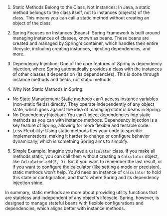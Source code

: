 1. Static Methods Belong to the Class, Not Instances: In Java, a static method belongs to the class itself, not to instances (objects) of the class. This means you can call a static method without creating an object of the class.

2. Spring Focuses on Instances (Beans): Spring Framework is built around managing instances of classes, known as beans. These beans are created and managed by Spring's container, which handles their entire lifecycle, including creating instances, injecting dependencies, and more.

3. Dependency Injection: One of the core features of Spring is dependency injection, where Spring automatically provides a class with the instances of other classes it depends on (its dependencies). This is done through instance methods and fields, not static methods.

4. Why Not Static Methods in Spring:

- No State Management: Static methods can't access instance variables (non-static fields) directly. They operate independently of any object state, which goes against the idea of managing stateful beans in Spring.
- No Dependency Injection: You can't inject dependencies into static methods as you can with instance methods. Dependency injection is a key feature of Spring, allowing for more flexible and testable code.
- Less Flexibility: Using static methods ties your code to specific implementations, making it harder to change or configure behavior dynamically, which is something Spring aims to simplify.

5. Simple Example:
Imagine you have a `Calculator` class. If you make all methods static, you can call them without creating a `Calculator` object, like `Calculator.add(5, 3)`.
But if you want to remember the last result, or if you want to configure the calculator (like setting a mode or precision), static methods won't help. You'd need an instance of `Calculator` to hold this state or configuration, and that's where Spring and its dependency injection shine.


In summary, static methods are more about providing utility functions that are stateless and independent of any object's lifecycle. Spring, however, is designed to manage stateful beans with flexible configurations and dependencies, which aligns better with instance methods.
